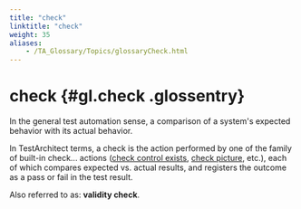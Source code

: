 ```yaml
--- 
title: "check"
linktitle: "check"
weight: 35
aliases: 
    - /TA_Glossary/Topics/glossaryCheck.html
---
```

# check {#gl.check .glossentry}

In the general test automation sense, a comparison of a system's expected behavior with its actual behavior.

In TestArchitect terms, a check is the action performed by one of the family of built-in check... actions \([check control exists](../../TA_Automation/Topics/bia_check_control_exists.html), [check picture](../../TA_Automation/Topics/bia_check_picture.html), etc.\), each of which compares expected vs. actual results, and registers the outcome as a pass or fail in the test result.

Also referred to as: **validity check**.

